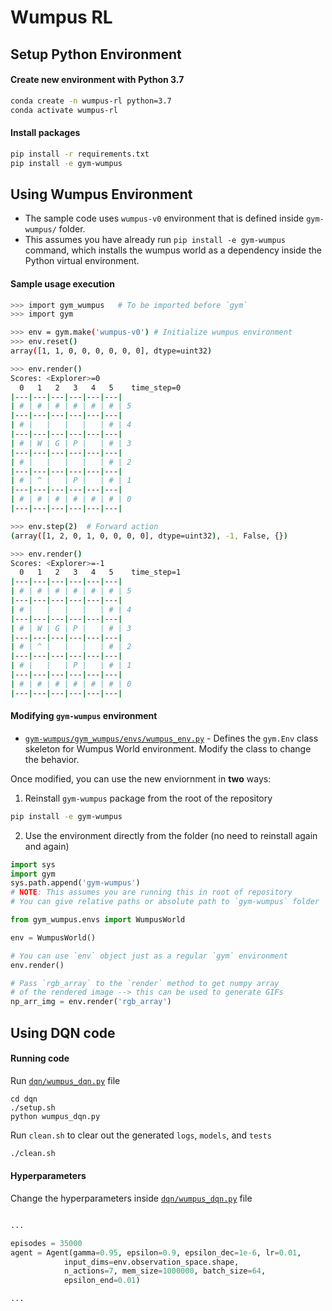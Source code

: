 # Wumpus RL

## Setup Python Environment

#### Create new environment with Python 3.7

```sh
conda create -n wumpus-rl python=3.7
conda activate wumpus-rl
```

#### Install packages

```sh
pip install -r requirements.txt
pip install -e gym-wumpus
```

## Using Wumpus Environment

* The sample code uses `wumpus-v0` environment that is defined inside `gym-wumpus/` folder. 
* This assumes you have already run `pip install -e gym-wumpus` command, which installs the wumpus world as a dependency inside the Python virtual environment.

#### Sample usage execution

```sh
>>> import gym_wumpus   # To be imported before `gym`
>>> import gym

>>> env = gym.make('wumpus-v0') # Initialize wumpus environment
>>> env.reset()
array([1, 1, 0, 0, 0, 0, 0, 0], dtype=uint32)

>>> env.render()
Scores: <Explorer>=0
  0   1   2   3   4   5    time_step=0
|---|---|---|---|---|---|
| # | # | # | # | # | # | 5
|---|---|---|---|---|---|
| # |   |   |   |   | # | 4
|---|---|---|---|---|---|
| # | W | G | P |   | # | 3
|---|---|---|---|---|---|
| # |   |   |   |   | # | 2
|---|---|---|---|---|---|
| # | ^ |   | P |   | # | 1
|---|---|---|---|---|---|
| # | # | # | # | # | # | 0
|---|---|---|---|---|---|

>>> env.step(2)  # Forward action
(array([1, 2, 0, 1, 0, 0, 0, 0], dtype=uint32), -1, False, {})

>>> env.render()
Scores: <Explorer>=-1
  0   1   2   3   4   5    time_step=1
|---|---|---|---|---|---|
| # | # | # | # | # | # | 5
|---|---|---|---|---|---|
| # |   |   |   |   | # | 4
|---|---|---|---|---|---|
| # | W | G | P |   | # | 3
|---|---|---|---|---|---|
| # | ^ |   |   |   | # | 2
|---|---|---|---|---|---|
| # |   |   | P |   | # | 1
|---|---|---|---|---|---|
| # | # | # | # | # | # | 0
|---|---|---|---|---|---|
```

#### Modifying `gym-wumpus` environment

* [`gym-wumpus/gym_wumpus/envs/wumpus_env.py`](gym-wumpus/gym_wumpus/envs/wumpus_env.py) - Defines the `gym.Env` class skeleton for Wumpus World environment. Modify the class to change the behavior.

Once modified, you can use the new enviornment in **two** ways:

1. Reinstall `gym-wumpus` package from the root of the repository

```sh
pip install -e gym-wumpus
```

2. Use the environment directly from the folder (no need to reinstall again and again)

```python
import sys
import gym
sys.path.append('gym-wumpus')  
# NOTE: This assumes you are running this in root of repository
# You can give relative paths or absolute path to `gym-wumpus` folder

from gym_wumpus.envs import WumpusWorld

env = WumpusWorld()

# You can use `env` object just as a regular `gym` environment
env.render()

# Pass `rgb_array` to the `render` method to get numpy array
# of the rendered image --> this can be used to generate GIFs
np_arr_img = env.render('rgb_array')
```

## Using DQN code

#### Running code

Run [`dqn/wumpus_dqn.py`](dqn/wumpus_dqn.py) file

```
cd dqn
./setup.sh
python wumpus_dqn.py
```

Run `clean.sh` to clear out the generated `logs`, `models`, and `tests`

```sh
./clean.sh
```

#### Hyperparameters

Change the hyperparameters inside [`dqn/wumpus_dqn.py`](dqn/wumpus_dqn.py) file

```python

...

episodes = 35000
agent = Agent(gamma=0.95, epsilon=0.9, epsilon_dec=1e-6, lr=0.01, 
            input_dims=env.observation_space.shape,
            n_actions=7, mem_size=1000000, batch_size=64,
            epsilon_end=0.01)

...

```
